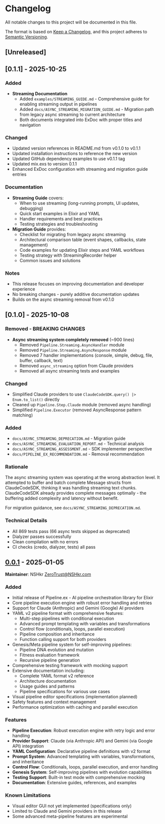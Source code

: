 # Changelog

All notable changes to this project will be documented in this file.

The format is based on [Keep a Changelog](https://keepachangelog.com/en/1.0.0/),
and this project adheres to [Semantic Versioning](https://semver.org/spec/v2.0.0.html).

## [Unreleased]

## [0.1.1] - 2025-10-25

### Added
- **Streaming Documentation**
  - Added `examples/STREAMING_GUIDE.md` - Comprehensive guide for enabling streaming output in pipelines
  - Added `docs/ASYNC_STREAMING_MIGRATION_GUIDE.md` - Migration path from legacy async streaming to current architecture
  - Both documents integrated into ExDoc with proper titles and navigation

### Changed
- Updated version references in README.md from v0.1.0 to v0.1.1
- Updated installation instructions to reference the new version
- Updated GitHub dependency examples to use v0.1.1 tag
- Updated mix.exs to version 0.1.1
- Enhanced ExDoc configuration with streaming and migration guide entries

### Documentation
- **Streaming Guide** covers:
  - When to use streaming (long-running prompts, UI updates, debugging)
  - Quick start examples in Elixir and YAML
  - Handler requirements and best practices
  - Testing strategies and troubleshooting
- **Migration Guide** provides:
  - Checklist for migrating from legacy async streaming
  - Architectural comparison table (event shapes, callbacks, state management)
  - Code examples for updating Elixir steps and YAML workflows
  - Testing strategy with StreamingRecorder helper
  - Common issues and solutions

### Notes
- This release focuses on improving documentation and developer experience
- No breaking changes - purely additive documentation updates
- Builds on the async streaming removal from v0.1.0

## [0.1.0] - 2025-10-08

### Removed - BREAKING CHANGES
- **Async streaming system completely removed** (~900 lines)
  - Removed `Pipeline.Streaming.AsyncHandler` module
  - Removed `Pipeline.Streaming.AsyncResponse` module
  - Removed 7 handler implementations (console, simple, debug, file, buffer, callback, text)
  - Removed `async_streaming` option from Claude providers
  - Removed all async streaming tests and examples

### Changed
- Simplified Claude providers to use `ClaudeCodeSDK.query() |> Enum.to_list()` directly
- Cleaned up `Pipeline.Step.Claude` module (removed async handling)
- Simplified `Pipeline.Executor` (removed AsyncResponse pattern matching)

### Added
- `docs/ASYNC_STREAMING_DEPRECATION.md` - Migration guide
- `docs/ASYNC_STREAMING_EVALUATION_REPORT.md` - Technical analysis
- `docs/ASYNC_STREAMING_ASSESSMENT.md` - SDK implementer perspective
- `docs/PIPELINE_EX_RECOMMENDATION.md` - Removal recommendation

### Rationale
The async streaming system was operating at the wrong abstraction level. It attempted to buffer and batch complete Message structs from ClaudeCodeSDK, thinking it was handling streaming text chunks. ClaudeCodeSDK already provides complete messages optimally - the buffering added complexity and latency without benefit.

For migration guidance, see `docs/ASYNC_STREAMING_DEPRECATION.md`.

### Technical Details
- All 869 tests pass (66 async tests skipped as deprecated)
- Dialyzer passes successfully
- Clean compilation with no errors
- CI checks (credo, dialyzer, tests) all pass

## [0.0.1] - 2025-01-05

**Maintainer**: NSHkr <ZeroTrust@NSHkr.com>

### Added
- Initial release of Pipeline.ex - AI pipeline orchestration library for Elixir
- Core pipeline execution engine with robust error handling and retries
- Support for Claude (Anthropic) and Gemini (Google) AI providers
- YAML v2 pipeline format with comprehensive features:
  - Multi-step pipelines with conditional execution
  - Advanced prompt templating with variables and transformations
  - Control flow (conditionals, loops, parallel execution)
  - Pipeline composition and inheritance
  - Function calling support for both providers
- Genesis/Meta pipeline system for self-improving pipelines:
  - Pipeline DNA evolution and mutation
  - Fitness evaluation framework
  - Recursive pipeline generation
- Comprehensive testing framework with mocking support
- Extensive documentation including:
  - Complete YAML format v2 reference
  - Architecture documentation
  - Usage guides and patterns
  - Pipeline specifications for various use cases
- Visual pipeline editor specifications (implementation planned)
- Safety features and context management
- Performance optimization with caching and parallel execution

### Features
- **Pipeline Execution**: Robust execution engine with retry logic and error handling
- **Provider Support**: Claude (via Anthropic API) and Gemini (via Google API) integration
- **YAML Configuration**: Declarative pipeline definitions with v2 format
- **Prompt System**: Advanced templating with variables, transformations, and inheritance
- **Control Flow**: Conditionals, loops, parallel execution, and error handling
- **Genesis System**: Self-improving pipelines with evolution capabilities
- **Testing Support**: Built-in test mode with comprehensive mocking
- **Documentation**: Extensive guides, references, and examples

### Known Limitations
- Visual editor GUI not yet implemented (specifications only)
- Limited to Claude and Gemini providers in this release
- Some advanced meta-pipeline features are experimental

[0.0.1]: https://github.com/nshkrdotcom/pipeline_ex/releases/tag/v0.0.1